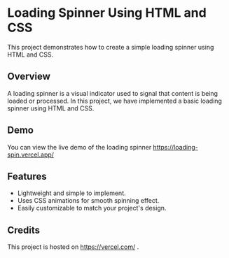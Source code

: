 # Loading Spinner Using HTML and CSS

This project demonstrates how to create a simple loading spinner using HTML and CSS.

## Overview

A loading spinner is a visual indicator used to signal that content is being loaded or processed. In this project, we have implemented a basic loading spinner using HTML and CSS.

## Demo

You can view the live demo of the loading spinner https://loading-spin.vercel.app/

## Features

- Lightweight and simple to implement.
- Uses CSS animations for smooth spinning effect.
- Easily customizable to match your project's design.

## Credits

This project is hosted on https://vercel.com/ .
